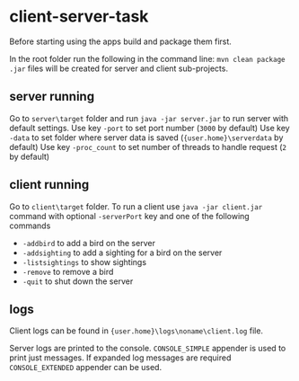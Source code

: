 # client-server-task

Before starting using the apps build and package them first.

In the root folder run the following in the command line: `mvn clean package`
`.jar` files will be created for server and client sub-projects.

## server running
Go to `server\target` folder and run `java -jar server.jar` to run server with default settings.
Use key `-port` to set port number (`3000` by default)
Use key `-data` to set folder where server data is saved (`{user.home}\serverdata` by default)
Use key `-proc_count` to set number of threads to handle request (`2` by default)


## client running
Go to `client\target` folder.
To run a client use `java -jar client.jar` command with optional `-serverPort` key and one of the following commands
* `-addbird` to add a bird on the server
* `-addsighting` to add a sighting for a bird on the server
* `-listsightings` to show sightings
* `-remove` to remove a bird
* `-quit` to shut down the server

## logs
Client logs can be found in `{user.home}\logs\noname\client.log` file.

Server logs are printed to the console. 
`CONSOLE_SIMPLE` appender is used to print just messages. 
If expanded log messages are required `CONSOLE_EXTENDED` appender can be used.